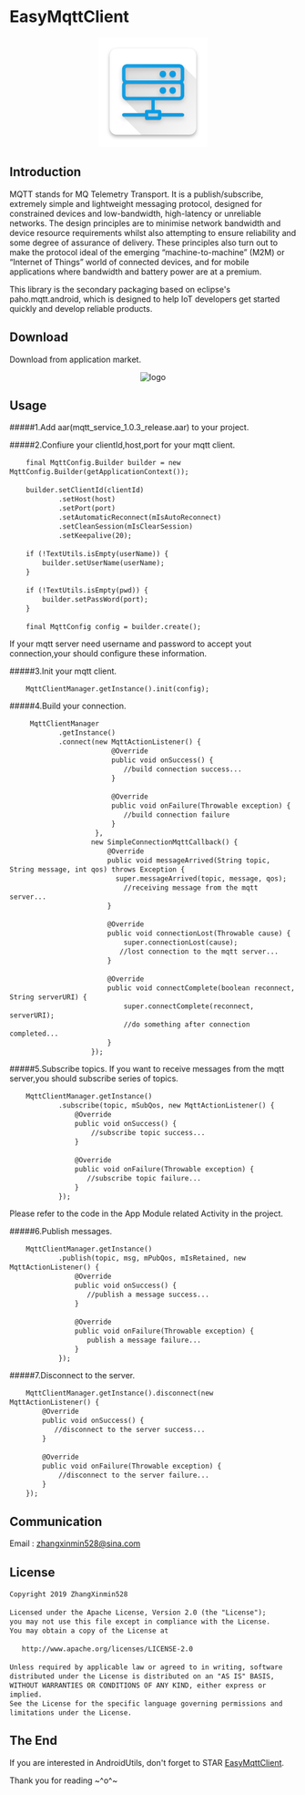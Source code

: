 # EasyMqttClient

<p align="center">
  <img alt="logo" src="https://github.com/ZhangXinmin528/EasyMqttClient/blob/master/app/src/main/assets/ic_launcher.png"/>
</p>

Introduction
---
MQTT stands for MQ Telemetry Transport. It is a publish/subscribe, extremely simple and lightweight messaging protocol, designed for constrained devices and low-bandwidth, high-latency or unreliable networks. The design principles are to minimise network bandwidth and device resource requirements whilst also attempting to ensure reliability and some degree of assurance of delivery. These principles also turn out to make the protocol ideal of the emerging “machine-to-machine” (M2M) or “Internet of Things” world of connected devices, and for mobile applications where bandwidth and battery power are at a premium.

This library is the secondary packaging based on eclipse's paho.mqtt.android, which is designed to help IoT developers get started quickly and develop reliable products.

Download
---
Download from application market.
<p align="center">
  <img alt="logo" src="https://www.coolapk.com/qr/image?data=base64:aHR0cHM6Ly93d3cuY29vbGFway5jb20vYXBrL2NvbS56eG0uZWFzeW1xdHRjbGllbnQ_ZnJvbT1xcg~~&h=d42ee57c"/>
</p>

Usage
---

#####1.Add aar(mqtt_service_1.0.3_release.aar) to your project.

#####2.Confiure your clientId,host,port for your mqtt client.

		final MqttConfig.Builder builder = new MqttConfig.Builder(getApplicationContext());

        builder.setClientId(clientId)
                .setHost(host)
                .setPort(port)
                .setAutomaticReconnect(mIsAutoReconnect)
                .setCleanSession(mIsClearSession)
                .setKeepalive(20);

        if (!TextUtils.isEmpty(userName)) {
            builder.setUserName(userName);
        }

        if (!TextUtils.isEmpty(pwd)) {
            builder.setPassWord(port);
        }

        final MqttConfig config = builder.create();

If your mqtt server need username and password to accept yout connection,your should configure these information.

#####3.Init your mqtt client.

		MqttClientManager.getInstance().init(config);

#####4.Build your connection.

		 MqttClientManager
                .getInstance()
                .connect(new MqttActionListener() {
                             @Override
                             public void onSuccess() {
                                //build connection success...
                             }

                             @Override
                             public void onFailure(Throwable exception) {
                                //build connection failure
                             }
                         },
                        new SimpleConnectionMqttCallback() {
                            @Override
                            public void messageArrived(String topic, String message, int qos) throws Exception {
                              super.messageArrived(topic, message, qos);
								//receiving message from the mqtt server...
                            }

                            @Override
                            public void connectionLost(Throwable cause) {
                                super.connectionLost(cause);
                               //lost connection to the mqtt server...
                            }

                            @Override
                            public void connectComplete(boolean reconnect, String serverURI) {
                                super.connectComplete(reconnect, serverURI);
                                //do something after connection completed...
                            }
                        });

#####5.Subscribe topics.
If you want to receive messages from the mqtt server,you should subscribe series of topics.

		MqttClientManager.getInstance()
                .subscribe(topic, mSubQos, new MqttActionListener() {
                    @Override
                    public void onSuccess() {
                        //subscribe topic success...
                    }

                    @Override
                    public void onFailure(Throwable exception) {
                       //subscribe topic failure...
                    }
                });
Please refer to the code in the App Module related Activity in the project.

#####6.Publish messages.

		MqttClientManager.getInstance()
                .publish(topic, msg, mPubQos, mIsRetained, new MqttActionListener() {
                    @Override
                    public void onSuccess() {
                       //publish a message success...
                    }

                    @Override
                    public void onFailure(Throwable exception) {
                       publish a message failure...
                    }
                });

#####7.Disconnect to the server.

		MqttClientManager.getInstance().disconnect(new MqttActionListener() {
            @Override
            public void onSuccess() {
               //disconnect to the server success...
            }

            @Override
            public void onFailure(Throwable exception) {
                //disconnect to the server failure...
            }
        });

Communication
---
Email : zhangxinmin528@sina.com

License
---

    Copyright 2019 ZhangXinmin528

    Licensed under the Apache License, Version 2.0 (the "License");
    you may not use this file except in compliance with the License.
    You may obtain a copy of the License at

       http://www.apache.org/licenses/LICENSE-2.0

    Unless required by applicable law or agreed to in writing, software
    distributed under the License is distributed on an "AS IS" BASIS,
    WITHOUT WARRANTIES OR CONDITIONS OF ANY KIND, either express or implied.
    See the License for the specific language governing permissions and
    limitations under the License.


The End
---
If you are interested in AndroidUtils, don't forget to STAR [EasyMqttClient](https://github.com/ZhangXinmin528/EasyMqttClient).

Thank you for reading ~^o^~